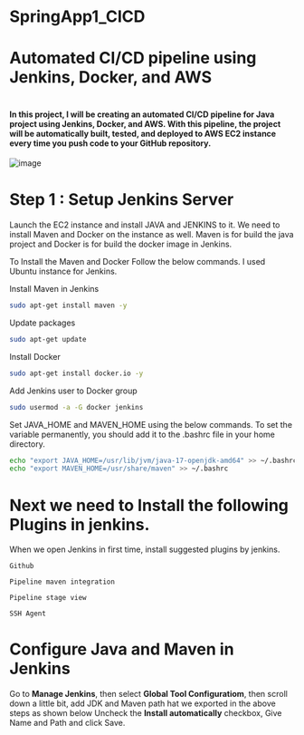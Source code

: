 # SpringApp1_CICD
# Automated CI/CD pipeline using Jenkins, Docker, and AWS
#
#### In this project, I will be creating an automated CI/CD pipeline for Java project using Jenkins, Docker, and AWS. With this pipeline, the project will be automatically built, tested, and deployed to AWS EC2 instance every time you push code to your GitHub repository.

![image](https://user-images.githubusercontent.com/69889600/226805372-77f696e3-ad90-45a6-8a71-42fcc5ce821b.png)

# Step 1 : Setup Jenkins Server
 Launch the EC2 instance and install JAVA and JENKINS to it.
 We need to install Maven and Docker on the instance as well.
 Maven is for build the java project and Docker is for build the docker image in Jenkins.
 
 To Install the Maven and Docker Follow the below commands. I used Ubuntu instance for Jenkins.
 
Install Maven in Jenkins
 ```sh
 sudo apt-get install maven -y
  ```

Update packages
 ```sh
sudo apt-get update
 ```
Install Docker
 ```sh
sudo apt-get install docker.io -y
 ```
Add Jenkins user to Docker group
 ```sh
sudo usermod -a -G docker jenkins
 ```

Set JAVA_HOME and MAVEN_HOME using the below commands. To set the variable permanently, you should add it to the .bashrc file in your home directory.
```sh
echo "export JAVA_HOME=/usr/lib/jvm/java-17-openjdk-amd64" >> ~/.bashrc
echo "export MAVEN_HOME=/usr/share/maven" >> ~/.bashrc
```

# Next we need to Install the following Plugins in jenkins.
When we open Jenkins in first time, install suggested plugins by jenkins.

    Github

    Pipeline maven integration

    Pipeline stage view

    SSH Agent
    
# Configure Java and Maven in Jenkins

Go to **Manage Jenkins**, then select **Global Tool Configuratiom**, then scroll down a little bit, add JDK and Maven path hat we exported in the above steps as shown below
Uncheck the **Install automatically** checkbox, Give Name and Path and click Save.
    

 

